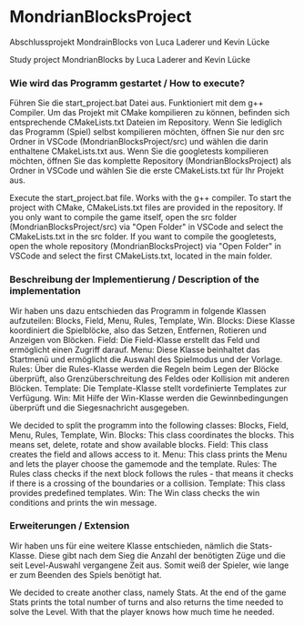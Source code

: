 # MondrianBlocksProject
Abschlussprojekt MondrainBlocks von Luca Laderer und Kevin Lücke


Study project MondrianBlocks by Luca Laderer and Kevin Lücke

### Wie wird das Programm gestartet / How to execute?
Führen Sie die start_project.bat Datei aus.
Funktioniert mit dem g++ Compiler.
Um das Projekt mit CMake kompilieren zu können, befinden sich entsprechende CMakeLists.txt Dateien im Repository. Wenn Sie lediglich das Programm (Spiel) selbst kompilieren möchten, öffnen Sie nur den src Ordner in VSCode (MondrianBlocksProject/src) und wählen die darin enthaltene CMakeLists.txt aus. Wenn Sie die googletests kompilieren möchten, öffnen Sie das komplette Repository (MondrianBlocksProject) als Ordner in VSCode und wählen Sie die erste CMakeLists.txt für Ihr Projekt aus.


Execute the start_project.bat file.
Works with the g++ compiler.
To start the project with CMake, CMakeLists.txt files are provided in the repository. If you only want to compile the game itself, open the src folder (MondrianBlocksProject/src) via "Open Folder" in VSCode and select the CMakeLists.txt in the src folder. If you want to compile the googletests, open the whole repository (MondrianBlocksProject) via "Open Folder" in VSCode and select the first CMakeLists.txt, located in the main folder.

### Beschreibung der Implementierung / Description of the implementation
Wir haben uns dazu entschieden das Programm in folgende Klassen aufzuteilen: Blocks, Field, Menu, Rules, Template, Win.
Blocks: Diese Klasse koordiniert die Spielblöcke, also das Setzen, Entfernen, Rotieren und Anzeigen von Blöcken. 
Field: Die Field-Klasse erstellt das Feld und ermöglicht einen Zugriff darauf. 
Menu: Diese Klasse beinhaltet das Startmenü und ermöglicht die Auswahl des Spielmodus und der Vorlage.
Rules: Über die Rules-Klasse werden die Regeln beim Legen der Blöcke überprüft, also Grenzüberschreitung des Feldes oder Kollision mit anderen Blöcken.
Template: Die Template-Klasse stellt vordefinierte Templates zur Verfügung.
Win: Mit Hilfe der Win-Klasse werden die Gewinnbedingungen überprüft und die Siegesnachricht ausgegeben.


We decided to split the programm into the following classes: Blocks, Field, Menu, Rules, Template, Win.
Blocks: This class coordinates the blocks. This means set, delete, rotate and show available blocks.
Field: This class creates the field and allows access to it.
Menu: This class prints the Menu and lets the player choose the gamemode and the template.
Rules: The Rules class checks if the next block follows the rules - that means it checks if there is a crossing of the boundaries or a collision. 
Template: This class provides predefined templates.
Win: The Win class checks the win conditions and prints the win message.

### Erweiterungen / Extension
Wir haben uns für eine weitere Klasse entschieden, nämlich die Stats-Klasse. Diese gibt nach dem Sieg die Anzahl der benötigten Züge und die seit Level-Auswahl vergangene Zeit aus. Somit weiß der Spieler, wie lange er zum Beenden des Spiels benötigt hat.


We decided to create another class, namely Stats. At the end of the game Stats prints the total number of turns and also returns the time needed to solve the Level. With that the player knows how much time he needed. 
